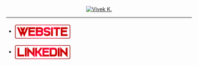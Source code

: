 <p align="center">
  <a href="https://vivek.kandathil.ca">
    <img align="center" src="NameAnimation.gif" alt="Vivek K." width=400>
  </a>
</p>
<hr>
<ul>
  <li><h4><a href="https://vivek.kandathil.ca"><img align="center" src="site.png" alt="Website" width=150></a></h4></li>
  <li><a href="https://linkedin.com/in/vivekkandathil"><img align="center" src="in.png" alt="LinkedIn" width=150></a></li>
</ul>
